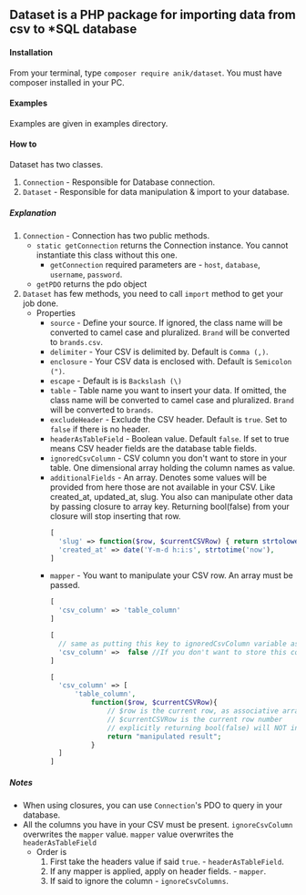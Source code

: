 ## Dataset is a PHP package for importing data from csv to *SQL database

#### Installation
From your terminal, type `composer require anik/dataset`. You must have composer installed in your PC.

#### Examples
Examples are given in examples directory.

#### How to
Dataset has two classes. 
1. `Connection` - Responsible for Database connection.
2. `Dataset` - Responsible for data manipulation & import to your database.

##### Explanation
1. `Connection` - Connection has two public methods. 
    * `static getConnection` returns the Connection instance. You cannot instantiate this class without this one.
        - `getConnection` required parameters are - `host`, `database`, `username`, `password`. 
    * `getPDO` returns the pdo object
2. `Dataset` has few methods, you need to call `import` method to get your job done.
    - Properties 
        * `source` - Define your source. If ignored, the class name will be converted to camel case and pluralized. `Brand` will be converted to `brands.csv`.
        * `delimiter` - Your CSV is delimited by. Default is `Comma (,)`.
        * `enclosure` - Your CSV data is enclosed with. Default is `Semicolon (")`.
        * `escape` - Default is is `Backslash (\)`
        * `table` - Table name you want to insert your data. If omitted,  the class name will be converted to camel case and pluralized. `Brand` will be converted to `brands`.
        * `excludeHeader` - Exclude the CSV header. Default is `true`. Set to `false` if there is no header.
        * `headerAsTableField` - Boolean value. Default `false`. If set to true means CSV header fields are the database table fields.
        * `ignoredCsvColumn` - CSV column you don't want to store in your table. One dimensional array holding the column names as value. 
        * `additionalFields` - An array. Denotes some values will be provided from here those are not available in your CSV. Like created_at, updated_at, slug. You also can manipulate other data by passing closure to array key. Returning bool(false) from your closure will stop inserting that row.
            ```php
            [
              'slug' => function($row, $currentCSVRow) { return strtolower($row['name'); },
              'created_at' => date('Y-m-d h:i:s', strtotime('now'),
            ]
            ```
        * `mapper` - You want to manipulate your CSV row. An array must be passed. 
            ```php
            [
              'csv_column' => 'table_column'
            ]
            ```
            ```php
            [
              // same as putting this key to ignoredCsvColumn variable as a value
              'csv_column' =>  false //If you don't want to store this column in your table 
            ] 
            ```
            ```php
            [
              'csv_column' => [
                  'table_column', 
                      function($row, $currentCSVRow){
                          // $row is the current row, as associative array
                          // $currentCSVRow is the current row number
                          // explicitly returning bool(false) will NOT insert current row into table
                          return "manipulated result"; 
                      }
              ]
            ]
            ```
##### Notes
* When using closures, you can use `Connection`'s PDO to query in your database.
* All the columns you have in your CSV must be present. `ignoreCsvColumn` overwrites the `mapper` value. `mapper` value overwrites the `headerAsTableField` 
    - Order is 
        1. First take the headers value if said `true`. - `headerAsTableField`.
        2. If any mapper is applied, apply on header fields. - `mapper`.
        3. If said to ignore the column - `ignoreCsvColumns`.